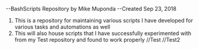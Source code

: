 --BashScripts Repository by Mike Muponda
--Created Sep 23, 2018

1. This is a repository for maintaining various scripts I have developed for various tasks and automations as well
2. This will also house scripts that I have successfully experimented with from my Test repository and found to work properly
//Test
//Test2
